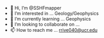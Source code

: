 - 👋 Hi, I’m @SSHFmapper
- 👀 I’m interested in ... Geology/Geophysics
- 🌱 I’m currently learning ... Geophysics
- 💞️ I’m looking to collaborate on ... 
- 📫 How to reach me ... rrive040@ucr.edu

<!---
SSHFmapper/SSHFmapper is a ✨ special ✨ repository because its `README.md` (this file) appears on your GitHub profile.
You can click the Preview link to take a look at your changes.
--->

